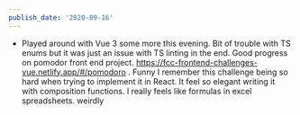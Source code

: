 ```yaml
---
publish_date: '2020-09-16'
---
```

- Played around with Vue 3 some more this evening. Bit of trouble with TS enums but it was just an issue with TS linting in the end. Good progress on pomodor front end project. https://fcc-frontend-challenges-vue.netlify.app/#/pomodoro . Funny I remember this challenge being so hard when trying to implement it in React. It feel so elegant writing it with composition functions. I really feels like formulas in excel spreadsheets. weirdly
